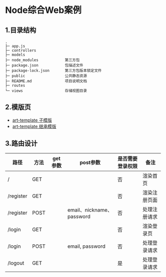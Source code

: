 # Node综合Web案例

## 1.目录结构

```
.
├─ app.js
├─ controllers
├─ models
├─ node_modules            第三方包
├─ package.json            包描述文件
├─ package-lock.json       第三方包版本锁定文件
├─ public                  公共静态资源
├─ README.md               项目说明文档
├─ routes                  
└─ views                   存储视图目录
```

## 2.模版页

* [art-template 子模版](<https://aui.github.io/art-template/zh-cn/docs/syntax.html#%E5%AD%90%E6%A8%A1%E6%9D%BF>)
* [art-template 继承模版](<https://aui.github.io/art-template/zh-cn/docs/syntax.html#%E6%A8%A1%E6%9D%BF%E7%BB%A7%E6%89%BF>)

## 3.路由设计

| 路径      | 方法 | get参数 | post参数                  | 是否需要登录权限 | 备注         |
| --------- | ---- | ------- | ------------------------- | ---------------- | ------------ |
| /         | GET  |         |                           | 否               | 渲染首页     |
| /register | GET  |         |                           | 否               | 渲染注册页面 |
| /register | POST |         | email、nickname、password | 否               | 处理注册请求 |
| /login    | GET  |         |                           | 否               | 渲染登录页   |
| /login    | POST |         | email, password           | 否               | 处理登录请求 |
| /logout   | GET  |         |                           | 是               | 处理登录请求 |

